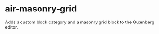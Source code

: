 # air-masonry-grid
Adds a custom block category and a masonry grid block to the Gutenberg editor.


